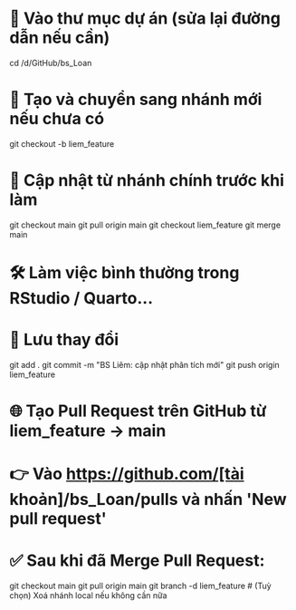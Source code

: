 # 📁 Vào thư mục dự án (sửa lại đường dẫn nếu cần)
cd /d/GitHub/bs_Loan

# 🔀 Tạo và chuyển sang nhánh mới nếu chưa có
git checkout -b liem_feature

# 🔄 Cập nhật từ nhánh chính trước khi làm
git checkout main
git pull origin main
git checkout liem_feature
git merge main

# 🛠️ Làm việc bình thường trong RStudio / Quarto...

# 💾 Lưu thay đổi
git add .
git commit -m "BS Liêm: cập nhật phân tích mới"
git push origin liem_feature

# 🌐 Tạo Pull Request trên GitHub từ liem_feature → main
# 👉 Vào https://github.com/[tài khoản]/bs_Loan/pulls và nhấn 'New pull request'

# ✅ Sau khi đã Merge Pull Request:
git checkout main
git pull origin main
git branch -d liem_feature  # (Tuỳ chọn) Xoá nhánh local nếu không cần nữa
